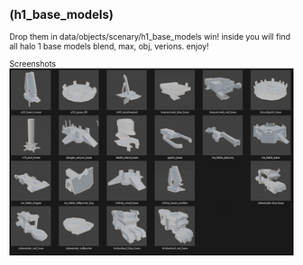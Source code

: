 ## (h1_base_models)
Drop them in data/objects/scenary/h1_base_models
win!
inside you will find all halo 1 base models 
blend, max, obj, verions.
enjoy!

Screenshots
![Screenshot](https://github.com/jackrabbit72380/ho4kmmm/blob/master/h1_base_models_preview.png)
